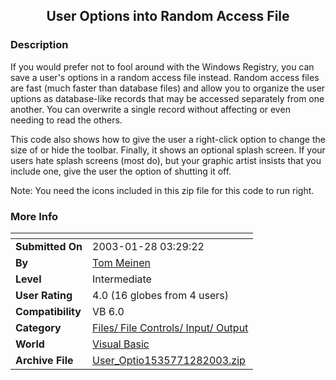 ﻿<div align="center">

## User Options into Random Access File


</div>

### Description

If you would prefer not to fool around with the Windows Registry, you can save a user's options in a random access file instead. Random access files are fast (much faster than database files) and allow you to organize the user uptions as database-like records that may be accessed separately from one another. You can overwrite a single record without affecting or even needing to read the others.

This code also shows how to give the user a right-click option to change the size of or hide the toolbar. Finally, it shows an optional splash screen. If your users hate splash screens (most do), but your graphic artist insists that you include one, give the user the option of shutting it off.

Note: You need the icons included in this zip file for this code to run right.
 
### More Info
 


<span>             |<span>
---                |---
**Submitted On**   |2003-01-28 03:29:22
**By**             |[Tom Meinen](https://github.com/Planet-Source-Code/PSCIndex/blob/master/ByAuthor/tom-meinen.md)
**Level**          |Intermediate
**User Rating**    |4.0 (16 globes from 4 users)
**Compatibility**  |VB 6\.0
**Category**       |[Files/ File Controls/ Input/ Output](https://github.com/Planet-Source-Code/PSCIndex/blob/master/ByCategory/files-file-controls-input-output__1-3.md)
**World**          |[Visual Basic](https://github.com/Planet-Source-Code/PSCIndex/blob/master/ByWorld/visual-basic.md)
**Archive File**   |[User\_Optio1535771282003\.zip](https://github.com/Planet-Source-Code/tom-meinen-user-options-into-random-access-file__1-42767/archive/master.zip)








